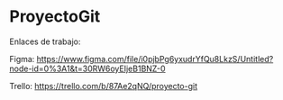 # ProyectoGit

Enlaces de trabajo:

Figma: https://www.figma.com/file/i0pjbPg6yxudrYfQu8LkzS/Untitled?node-id=0%3A1&t=30RW6oyEIjeB1BNZ-0

Trello: https://trello.com/b/87Ae2qNQ/proyecto-git

